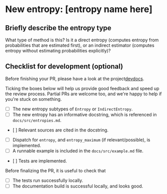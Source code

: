 # New entropy: [entropy name here]

## Briefly describe the entropy type

What type of method is this? Is it a direct entropy (computes entropy from probabilities 
that are estimated first), or an indirect estimator (computes entropy without estimating probabilities explicitly)?

## Checklist for development (optional)

Before finishing your PR, please have a look at the
project[devdocs](https://juliadynamics.github.io/Entropies.jl/dev/devdocs/).

Ticking the boxes below will help us provide good feedback and speed up the review process.
Partial PRs are welcome too, and we're happy to help if you're stuck on something.

- [ ] The new entropy subtypes of `Entropy` or `IndirectEntropy`.
- [ ] The new entropy has an informative docstring, which is referenced in
    `docs/src/entropies.md`.
- [ ] Relevant sources are cited in the docstring.
- [ ] Dispatch for `entropy`, and `entropy_maximum` (if relevant/possible), is implemented.
- [ ] A runnable example is included in the `docs/src/example.md` file.
- [ ] Tests are implemented.

Before finalizing the PR, it is useful to check that

- [ ] The tests run successfully locally.
- [ ] The documentation build is successful locally, and looks good.

